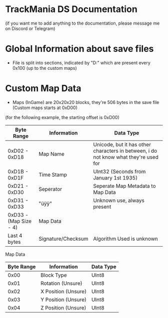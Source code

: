 # TrackMania DS Documentation
(if you want me to add anything to the documentation, please message me on Discord or Telegram)

# Global Information about save files
   - File is split into sections, indicated by "D:" which are present every 0x100 (up to the custom maps)

# Custom Map Data
   - Maps (InGame) are 20x20x20 blocks, they're 506 bytes in the save file (Custom maps starts at 0xD00)

(for the following example, the starting offset is 0xD00)

Byte Range | Information | Data Type
------------- | ------------- | -------------
0xD02 - 0xD18 | Map Name | Unicode, but it has other characters in between, i do not know what they're used for
0xD1B - 0xD1F | Time Stamp | UInt32 (Seconds from January 1st 1935)
0xD21 - 0xD30 | Seperator | Seperate Map Metadata to Map Data
0xD31 - 0xD33 | "üÿÿ" | Unknown use, always present
0xD33 - (Map Size - 4) | Map Data
Last 4 bytes | Signature/Checksum | Algorithm Used is unknown

Map Data

Byte Range | Information | Data Type
------------- | ------------- | -------------
0x00 | Block Type | UInt8
0x01 | Rotation (Unsure) | UInt8
0x02 | X Position (Unsure) | UInt8
0x03 | Y Position (Unsure) | UInt8
0x04 | Z Position (Unsure) | UInt8
